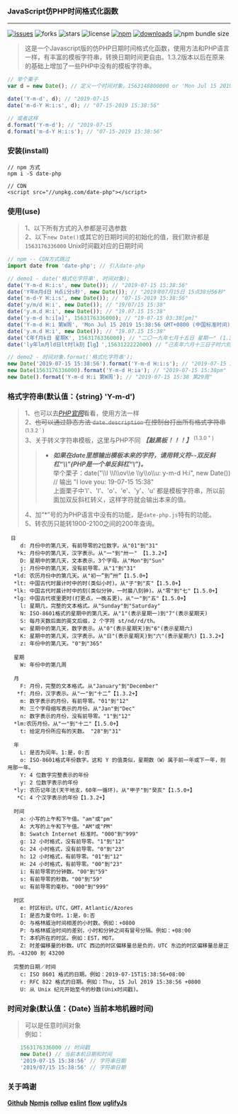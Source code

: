 ### JavaScript仿PHP时间格式化函数
---
[![issues](https://img.shields.io/github/issues/toviLau/date-php)](https://github.com/toviLau/date-php/issues)
![forks](https://img.shields.io/github/forks/toviLau/date-php)
![stars](https://img.shields.io/github/stars/toviLau/date-php)
![license](https://img.shields.io/github/license/toviLau/date-php)
[![npm](https://img.shields.io/npm/v/date-php)](https://www.npmjs.com/package/date-php)
[![downloads](https://img.shields.io/npm/dm/date-php.svg)](https://www.npmjs.com/package/date-php)
![npm bundle size](https://img.shields.io/bundlephobia/minzip/date-php)

> 这是一个Javascript版的仿PHP日期时间格式化函数，使用方法和PHP语言一样，有丰富的模板字符串，转换日期时间更自由。1.3.2版本以后在原来的基础上增加了一些PHP中没有的模板字符串。

```javascript
// 举个栗子
var d = new Date(); // 定义一个时间对象。1563148800000 or 'Mon Jul 15 2019 15:38:56 GMT+0800 (中国标准时间)'

date('Y-m-d', d); // "2019-07-15
date('m-d-Y H:i:s', d); // "07-15-2019 15:38:56" 

// 或者这样
d.format('Y-m-d'); // "2019-07-15
d.format('m-d-Y H:i:s'); // "07-15-2019 15:38:56" 
```
### 安装(install)
```
// npm 方式
npm i -S date-php

// CDN
<script src="//unpkg.com/date-php"></script>

```

### 使用(use)
 > 1、以下所有方式的入参都是可选参数  
 > 2、以下`new Date()`或其它的日期时间的初始化的值，我们默许都是 `1563176336000` Unix时间戳对应的日期时间
 
```javascript
// npm -- CDN方式跳过
import date from 'date-php'; // 引入date-php

// demo1 - date('格式化字符串', 时间对象);
date('Y-m-d H:i:s', new Date()); // "2019-07-15 15:38:56"
date('Y年m月d日 H点i分s秒', new Date()); // "2019年07月15日 15点38分56秒" 
date('m-d-Y H:i:s', new Date()); // "07-15-2019 15:38:56"
date('y/m/d H:i', new Date()); // "19/07/15 15:38" 
date('y.m.d H:i', new Date()); // "19.07.15 15:38" 
date('y-m-d h:i[a]', 1563176336000); // "19-07-15 03:38[pm]"
date('Y-m-d H:i 第W周', 'Mon Jul 15 2019 15:38:56 GMT+0800 (中国标准时间)'); // "2019-07-15 15:38 第29周"
date('y.m.d H:i', new Date()); // "19.07.15 15:38" 
date('C年f月k日 星期K', 1563176336000); // "二〇一九年七月十五日 星期一" (1.3.2+)
date('ly年lm月ld日lt时lk刻【lg】',1563122222000) // “己亥年六月十三日子时六刻【三更】”(1.5.0+)

// demo2 - 时间对象.format('格式化字符串');
new Date('2019-07-15 15:38:56').format('Y-m-d H:i:s'); // "2019-07-15 15:38:56" 
new Date(1563176336000).format('Y-m-d H:ia'); // "2019-07-15 15:38pm"
new Date().format('Y-m-d H:i 第W周'); // "2019-07-15 15:38 第29周"
```

### 格式字符串(默认值：{string} 'Y-m-d')
> 1、也可以去[*PHP官网*](https://www.php.net/manual/zh/function.date.php)看看，使用方法一样  
> 2、~~也可以通过静态方法 `date.description` 在控制台打出所有格式字符串~~<sup>(1.3.2<sup> - </sup>)</sup>   
> 3、关于转义字符串模板，这里与PHP不同 ***【敲黑板！！！】*** <sup>(1.3.0<sup> + </sup>)</sup>  
>> * ***如果在date里想输出模板本来的字符，请用转义符--双反斜杠“\\\\”(PHP是一个单反斜杠“\\”)。***   
>>   举个栗子：date("\\\\I \\\\l\\\\ov\\\\e \\\\y\\\\o\\\\u: y-m-d H:i", new Date()) // 输出 "I love you: 19-07-15 15:38"  
>>   上面栗子中'I'、'l'、'o'、'e'、'y'、'u' 都是模板字符串，所以前面加双反斜杠转义，这样字符就会输出本来的值。  
>
> 4、加“*”号的为PHP语言中没有的功能，是`date-php.js`特有的功能。  
> 5、转农历只能转1900-2100之间的200年查询。

```
 日
    d: 月份中的第几天，有前导零的2位数字。从"01"到"31"
   *k: 月份中的第几天，汉字表示。从"一"到"卅一" 【1.3.2+】
    D: 星期中的第几天，文本表示，3个字母。从"Mon"到"Sun"
    j: 月份中的第几天，没有前导零。从"1"到"31"
  *ld: 农历月份中的第几天。从"初一”到”卅”【1.5.0+】
  *lt: 中国古代时晨计时中的时(类似小时)。从"子"到"亥"【1.5.0+】
  *lk: 中国古代时晨计时中的刻(类似分钟，一时晨八刻钟)。从"零"到"七"【1.5.0+】
  *lg: 中国古代夜里更时(打更点，一晚五更)。从"一"到"五"【1.5.0+】
    l: 星期几，完整的文本格式。从"Sunday"到"Saturday"
    N: ISO-8601格式的星期中的第几天。从"1"(表示星期一)到"7"(表示星期天)
    S: 每月天数后面的英文后缀，2 个字符 st/nd/rd/th。
    w: 星期中的第几天，数字表示。从"0"(表示星期天)到"6"(表示星期六)
    K: 星期中的第几天，汉字表示。从"日"(表示星期天)到"六"(表示星期六)【1.3.2+】
    z: 年份中的第几天。"0"到"365"
 
  星期
    W: 年份中的第几周

  月
    F: 月份，完整的文本格式。从"January"到"December"
   *f: 月份，汉字表示。从"一"到"十二”【1.3.2+】
    m: 数字表示的月份，有前导零。"01"到"12"
    M: 三个字母缩写表示的月份。从"Jan"到"Dec"
    n: 数字表示的月份，没有前导零。"1"到"12"
  *lm:农历月份。从"一"到"十二"【1.5.0+】
    t: 给定月份所应有的天数。 "28"到"31"
 
  年
    L: 是否为闰年。1:是，0:否
    o: ISO-8601格式年份数字。这和 Y 的值类似，星期数（W）属于前一年或下一年，则用那一年。
    Y: 4 位数字完整表示的年份
    y: 2 位数字表示的年份
  *ly: 农历记年法(天干地支，60年一循环)。从"甲子"到"癸亥"【1.5.0+】
   *C: 4 个汉字表示的年份【1.3.2+】
 
  时间
    a: 小写的上午和下午值。"am"或"pm"
    A: 大写的上午和下午值。"AM"或"PM"
    B: Swatch Internet 标准时。"000"到"999"
    g: 12 小时格式，没有前导零。"1"到"12"
    G: 24 小时格式，没有前导零。"0"到"23"
    h: 12 小时格式，有前导零。"01"到"12"
    H: 24 小时格式，有前导零。"00"到"23"
    i: 有前导零的分钟数。"00"到"59"
    s: 有前导零的秒数。"00"到"59"
    u: 有前导零的毫秒。"000"到"999"
 
  时区
    e: 时区标识。UTC，GMT，Atlantic/Azores
    I: 是否为夏令时。1:是，0:否
    O: 与格林威治时间相差的小时数。例如：+0800
    P: 与格林威治时间的差别，小时和分钟之间有冒号分隔。例如：+08:00
    T: 本机所在的时区。例如：EST，MDT。
    Z: 时差偏移量的秒数。UTC 西边的时区偏移量总是负的，UTC 东边的时区偏移量总是正的。-43200 到 43200
 
  完整的日期／时间
    c: ISO 8601 格式的日期。例如：2019-07-15T15:38:56+08:00
    r: RFC 822 格式的日期。例如：Thu, 15 Jul 2019 15:38:56 +0800
    U: 从 Unix 纪元开始至今的秒数(Unix时间戳)。
```

### 时间对象(默认值：{Date} 当前本地机器时间)
> 可以是任意时间对象  
> 例如：

```javascript
    1563176336000 // 时间戳
    new Date() // 当前本机日期和时间
    '2019-07-15 15:38:56' // 字符串日期
    '2019/07/15 15:38:56' // 字符串日期  
```
### 关于鸣谢
  [**Github**](http://www.github.com)
  [**Npmjs**](http://www.npmjs.org)
  [**rollup**](http://www.rollupjs.com) 
  [**eslint**](https://eslint.org)
  [**flow**](https://flow.org)
  [**uglifyJs**](http://lisperator.net/uglifyjs/)
